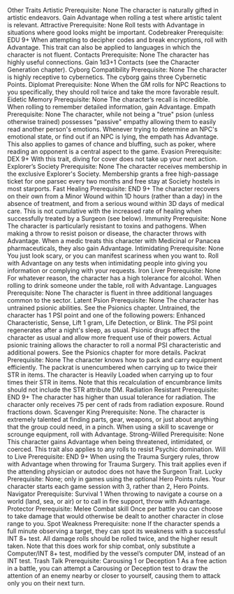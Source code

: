 Other Traits
Artistic
Prerequisite: None
The character is naturally gifted in artistic endeavors. Gain Advantage when rolling a test where artistic talent is relevant.
Attractive
Prerequisite: None
Roll tests with Advantage in situations where good looks might be important.
Codebreaker
Prerequisite: EDU 9+
When attempting to decipher codes and break encryptions, roll with Advantage. This trait can also be applied to languages in which the character is not fluent.
Contacts
Prerequisite: None
The character has highly useful connections. Gain 1d3+1 Contacts (see the Character Generation chapter).
Cyborg Compatibility
Prerequisite: None
The character is highly receptive to cybernetics. The cyborg gains three Cybernetic Points.
Diplomat
Prerequisite: None
When the GM rolls for NPC Reactions to you specifically, they should roll twice and take the more favorable result.
Eidetic Memory
Prerequisite: None
The character’s recall is incredible. When rolling to remember detailed information, gain Advantage.
Empath
Prerequisite: None
The character, while not being a "true" psion (unless otherwise trained) possesses "passive" empathy allowing them to easily read another person's emotions. Whenever trying to determine an NPC's emotional state, or find out if an NPC is lying, the empath has Advantage. This also applies to games of chance and bluffing, such as poker, where reading an opponent is a central aspect to the game.
Evasion
Prerequisite: DEX 9+
With this trait, diving for cover does not take up your next action.
Explorer’s Society
Prerequisite: None
The character receives membership in the exclusive Explorer's Society. Membership grants a free high-passage ticket for one parsec every two months and free stay at Society hostels in most starports.
Fast Healing
Prerequisite: END 9+
The character recovers on their own from a Minor Wound within 1D hours (rather than a day) in the absence of treatment, and from a serious wound within 3D days of medical care. This is not cumulative with the increased rate of healing when successfully treated by a Surgeon (see below).
Immunity
Prerequisite: None
The character is particularly resistant to toxins and pathogens. When making a throw to resist poison or disease, the character throws with Advantage. When a medic treats this character with Medicinal or Panacea pharmaceuticals, they also gain Advantage.
Intimidating
Prerequisite: None
You just look scary, or you can manifest scariness when you want to. Roll with Advantage on any tests when intimidating people into giving you information or complying with your requests.
Iron Liver
Prerequisite: None
For whatever reason, the character has a high tolerance for alcohol. When rolling to drink someone under the table, roll with Advantage.
Languages
Prerequisite: None
The character is fluent in three additional languages common to the sector.
Latent Psion
Prerequisite: None
The character has untrained psionic abilities. See the Psionics chapter. Untrained, the character has 1 PSI point and one of the following powers: Enhanced Characteristic, Sense, Lift 1 gram, Life Detection, or Blink. The PSI point regenerates after a night's sleep, as usual. Psionic drugs affect the character as usual and allow more frequent use of their powers. Actual psionic training allows the character to roll a normal PSI characteristic and additional powers. See the Psionics chapter for more details.
Packrat
Prerequisite: None
The character knows how to pack and carry equipment efficiently. The packrat is unencumbered when carrying up to twice their STR in items. The character is Heavily Loaded when carrying up to four times their STR in items. Note that this recalculation of encumbrance limits should not include the STR attribute DM.
Radiation Resistant
Prerequisite: END 9+
The character has higher than usual tolerance for radiation. The character only receives 75 per cent of rads from radiation exposure. Round fractions down.
Scavenger King
Prerequisite: None.
The character is extremely talented at finding parts, gear, weapons, or just about anything that the group could need, in a pinch. When using a skill to scavenge or scrounge equipment, roll with Advantage.
Strong-Willed
Prerequisite: None
This character gains Advantage when being threatened, intimidated, or coerced. This trait also applies to any rolls to resist Psychic domination.
Will to Live
Prerequisite: END 9+
When using the Trauma Surgery rules, throw with Advantage when throwing for Trauma Surgery. This trait applies even if the attending physician or autodoc does not have the Surgeon Trait.
Lucky
Prerequisite: None; only in games using the optional Hero Points rules.
Your character starts each game session with 3, rather than 2, Hero Points.
Navigator
Prerequisite: Survival 1
When throwing to navigate a course on a world (land, sea, or air) or to call in fire support, throw with Advantage.
Protector
Prerequisite: Melee Combat skill
Once per battle you can choose to take damage that would otherwise be dealt to another character in close range to you.
Spot Weakness
Prerequisite: none
If the character spends a full minute observing a target, they can spot its weakness with a successful INT 8+ test. All damage rolls should be rolled twice, and the higher result taken. Note that this does work for ship combat, only substitute a Computer/INT 8+ test, modified by the vessel’s computer DM, instead of an INT test.
Trash Talk
Prerequisite: Carousing 1 or Deception 1
As a free action in a battle, you can attempt a Carousing or Deception test to draw the attention of an enemy nearby or closer to yourself, causing them to attack only you on their next turn.